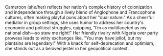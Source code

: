 Cameroon (she/her) reflects her nation's complex history of colonization and independence through a lively blend of Anglophone and Francophone cultures, often making playful puns about her "dual nature." As a cheerful mediator in group settings, she uses humor to address her country's economic and political struggles, quipping, "I’m as multifaceted as my national dish—so stew me right!" Her friendly rivalry with Nigeria over party prowess leads to witty exchanges like, "You may have jollof, but my plantains are legendary!" With a knack for self-deprecation and optimism, she stands out as a beloved jester in her geopolitical context.
